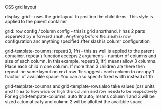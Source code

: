 CSS grid layout

display: grid - uses the grid layout to position the child items. This style is applied to the parent container

grid: row config / column config - this is grid shorthand. It has 2 parts separated by a forward slash. Anything before the slash is row configuration and anything specified after slash is column configuration

grid-template-columns: repeat(3, 1fr) - this as well is applied to the parent container. repeat() function accepts 2 arguments - number of columns and size of each column. In this example, repeat(3, 1fr) means allow 3 columns. Place each child in one column. If more than 3 children are there then repeat the same layout on next row. 1fr suggests each column to occupy 1 fraction of available space. You can also specify fixed width instead of 1fr

grid-template-columns and grid-template-rows also take values (css units and fr) as to how wide or high the column and row needs to be respectively
For eg grid-template-columns: auto 1fr auto; means column 1 and 3 will be sized automatically and column 2 will be allotted the available space